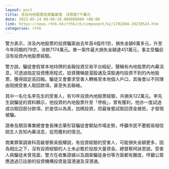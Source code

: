 ```yaml
---
layout: post
title: 涉及內地股票投資騙案增　涉款逾7千萬元
date: 2023-05-24 08:00:28.000000000 +08:00
link: https://news.rthk.hk/rthk/ch/component/k2/1701894-20230524.htm
categories: rthk
---
```


警方表示，涉及內地股票的投資騙案由去年首4個月1宗，損失金額6萬多元，升至今年同期的79宗，涉款7174萬元。單一案件最大損失金額達451萬元，事主受騙前沒有投資內地股票經驗。

警方說，騙徒會假冒本地持牌的金融投資交易平台經紀，聲稱有內地股票的內幕消息，可透過指定投資應用程式，投資聲稱是滬股通及深股通均投資不到的內地股票，獲得固定高回報。騙徒又會要求受害人轉帳至本地個人戶口，其後會以不同理由阻撓受害人取回款項，甚至失去聯絡。

其中一名化名李先生的受害人，有10年投資內地股票經驗，共損失122萬元。李先生說騙徒的資料顯示，他投資的內地股票升至「停板」，曾有獲利，他亦一度試過成功取回部分款項，於是信以為真，加碼投資，但最後嘗試取回資金被拒，才發現被騙。

證券及期貨專業總會會長陳志華形容騙徒會緊貼市場走勢，呼籲市民不要輕易相信陌生人告知內幕消息，從而獲利的情況。

商業罪案調查科高級督察吳振耀說，有投資經驗的受害人，可能損失金額更多，因為相比之下，沒有投資經驗的人士未必敢於投放大量資金。總督察柯詠恩說，受害人與騙徒未曾見面，警方在收集證據以及調查騙徒身份等方面都有難度，呼籲公眾應透過已註册的投資機構投資是滬港通及深港通。
